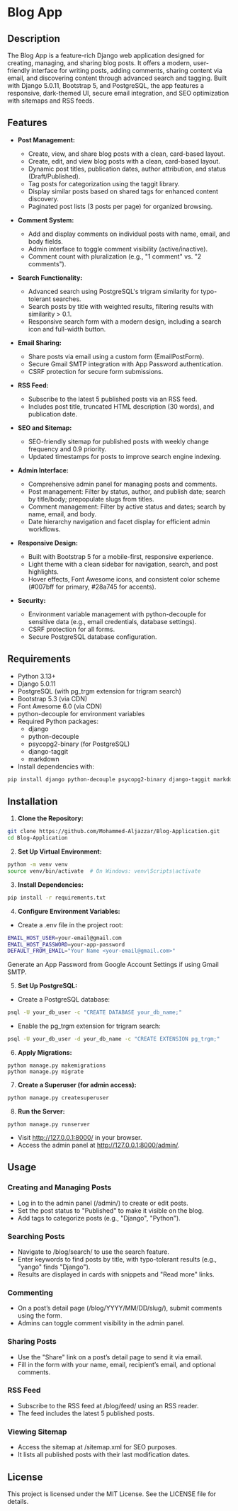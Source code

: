 # Blog App

## Description
The Blog App is a feature-rich Django web application designed for creating, managing, and sharing blog posts. It offers a modern, user-friendly interface for writing posts, adding comments, sharing content via email, and discovering content through advanced search and tagging. Built with Django 5.0.11, Bootstrap 5, and PostgreSQL, the app features a responsive, dark-themed UI, secure email integration, and SEO optimization with sitemaps and RSS feeds. 

## Features

- **Post Management:**
  - Create, view, and share blog posts with a clean, card-based layout.
  - Create, edit, and view blog posts with a clean, card-based layout.
  - Dynamic post titles, publication dates, author attribution, and status (Draft/Published).
  - Tag posts for categorization using the taggit library.
  - Display similar posts based on shared tags for enhanced content discovery.
  - Paginated post lists (3 posts per page) for organized browsing.

- **Comment System:**
  - Add and display comments on individual posts with name, email, and body fields.
  - Admin interface to toggle comment visibility (active/inactive).
  - Comment count with pluralization (e.g., "1 comment" vs. "2 comments").

- **Search Functionality:**
  - Advanced search using PostgreSQL's trigram similarity for typo-tolerant searches.
  - Search posts by title with weighted results, filtering results with similarity > 0.1.
  - Responsive search form with a modern design, including a search icon and full-width button.

- **Email Sharing:**
  - Share posts via email using a custom form (EmailPostForm).
  - Secure Gmail SMTP integration with App Password authentication.
  - CSRF protection for secure form submissions.

- **RSS Feed:**
  - Subscribe to the latest 5 published posts via an RSS feed.
  - Includes post title, truncated HTML description (30 words), and publication date.

- **SEO and Sitemap:**
  - SEO-friendly sitemap for published posts with weekly change frequency and 0.9 priority.
  - Updated timestamps for posts to improve search engine indexing.

- **Admin Interface:**
  - Comprehensive admin panel for managing posts and comments.
  - Post management: Filter by status, author, and publish date; search by title/body; prepopulate slugs from titles.
  - Comment management: Filter by active status and dates; search by name, email, and body.
  - Date hierarchy navigation and facet display for efficient admin workflows.

- **Responsive Design:**
  - Built with Bootstrap 5 for a mobile-first, responsive experience.
  - Light theme with a clean sidebar for navigation, search, and post highlights.
  - Hover effects, Font Awesome icons, and consistent color scheme (#007bff for primary, #28a745 for accents).

- **Security:**
  - Environment variable management with python-decouple for sensitive data (e.g., email credentials, database settings).
  - CSRF protection for all forms.
  - Secure PostgreSQL database configuration.

## Requirements
- Python 3.13+
- Django 5.0.11
- PostgreSQL (with pg_trgm extension for trigram search)
- Bootstrap 5.3 (via CDN)
- Font Awesome 6.0 (via CDN)
- python-decouple for environment variables
- Required Python packages:
  - django
  - python-decouple
  - psycopg2-binary (for PostgreSQL)
  - django-taggit
  - markdown
- Install dependencies with:

``` bash
pip install django python-decouple psycopg2-binary django-taggit markdown
```

## Installation

1. **Clone the Repository:**
``` bash
git clone https://github.com/Mohammed-Aljazzar/Blog-Application.git
cd Blog-Application
```

2. **Set Up Virtual Environment:**
``` bash
python -m venv venv
source venv/bin/activate  # On Windows: venv\Scripts\activate
```

3. **Install Dependencies:**
``` bash
pip install -r requirements.txt
```

4. **Configure Environment Variables:**
  - Create a .env file in the project root:
``` bash
EMAIL_HOST_USER=your-email@gmail.com
EMAIL_HOST_PASSWORD=your-app-password
DEFAULT_FROM_EMAIL="Your Name <your-email@gmail.com>"
```
Generate an App Password from Google Account Settings if using Gmail SMTP.

5. **Set Up PostgreSQL:**
 - Create a PostgreSQL database:
``` bash
psql -U your_db_user -c "CREATE DATABASE your_db_name;"
```
 - Enable the pg_trgm extension for trigram search:
``` bash
psql -U your_db_user -d your_db_name -c "CREATE EXTENSION pg_trgm;"
```

6. **Apply Migrations:**
```
python manage.py makemigrations
python manage.py migrate
```

7. **Create a Superuser (for admin access):**
``` bash
python manage.py createsuperuser
```

8. **Run the Server:**
```
python manage.py runserver
```

 - Visit http://127.0.0.1:8000/ in your browser.
 - Access the admin panel at http://127.0.0.1:8000/admin/.

## Usage
### Creating and Managing Posts
 - Log in to the admin panel (/admin/) to create or edit posts.
 - Set the post status to "Published" to make it visible on the blog.
 - Add tags to categorize posts (e.g., "Django", "Python").

### Searching Posts
 - Navigate to /blog/search/ to use the search feature.
 - Enter keywords to find posts by title, with typo-tolerant results (e.g., "yango" finds "Django").
 - Results are displayed in cards with snippets and "Read more" links.

### Commenting
 - On a post’s detail page (/blog/YYYY/MM/DD/slug/), submit comments using the form.
 - Admins can toggle comment visibility in the admin panel.

### Sharing Posts
 - Use the "Share" link on a post’s detail page to send it via email.
 - Fill in the form with your name, email, recipient’s email, and optional comments.

### RSS Feed
 - Subscribe to the RSS feed at /blog/feed/ using an RSS reader.
 - The feed includes the latest 5 published posts.

### Viewing Sitemap
 - Access the sitemap at /sitemap.xml for SEO purposes.
 - It lists all published posts with their last modification dates.

## License
This project is licensed under the MIT License. See the LICENSE file for details.
